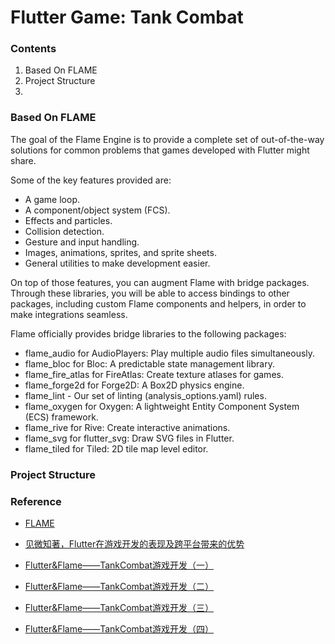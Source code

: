# Flutter Game: Tank Combat

### Contents

1. Based On FLAME
2. Project Structure
3. 

### Based On FLAME

The goal of the Flame Engine is to provide a complete set of out-of-the-way solutions for common problems that games developed with Flutter might share.

Some of the key features provided are:

- A game loop.
- A component/object system (FCS).
- Effects and particles.
- Collision detection.
- Gesture and input handling.
- Images, animations, sprites, and sprite sheets.
- General utilities to make development easier.

On top of those features, you can augment Flame with bridge packages. Through these libraries, you will be able to access bindings to other packages, including custom Flame components and helpers, in order to make integrations seamless.

Flame officially provides bridge libraries to the following packages:

- flame_audio for AudioPlayers: Play multiple audio files simultaneously.
- flame_bloc for Bloc: A predictable state management library.
- flame_fire_atlas for FireAtlas: Create texture atlases for games.
- flame_forge2d for Forge2D: A Box2D physics engine.
- flame_lint - Our set of linting (analysis_options.yaml) rules.
- flame_oxygen for Oxygen: A lightweight Entity Component System (ECS) framework.
- flame_rive for Rive: Create interactive animations.
- flame_svg for flutter_svg: Draw SVG files in Flutter.
- flame_tiled for Tiled: 2D tile map level editor.

### Project Structure





### Reference

- [FLAME](https://pub.dev/packages/flame)

- [见微知著，Flutter在游戏开发的表现及跨平台带来的优势](https://juejin.cn/post/6856681993418211336)

- [Flutter&Flame——TankCombat游戏开发（一）](https://juejin.cn/post/6857049079000760334)

- [Flutter&Flame——TankCombat游戏开发（二）](https://juejin.cn/post/6857381047723065351)

- [Flutter&Flame——TankCombat游戏开发（三）](https://juejin.cn/post/6857762289362976776)

- [Flutter&Flame——TankCombat游戏开发（四）](https://juejin.cn/post/6858885636313579528)